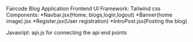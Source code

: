 Faircode Blog Application Frontend
UI Framework: Tailwind css
Components:
*Navbar.jsx(Home, blogs,login,logout) 
*Banner(home image).jsx
*Register.jsx(User registration)
*IntroPost.jsx(Posting the blog)

Javasript: api.js for connecting the api end points
